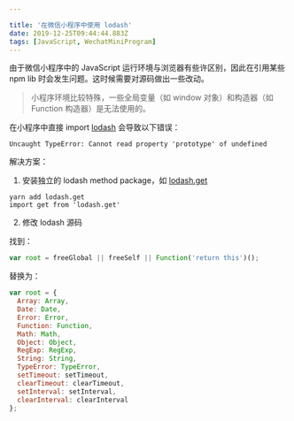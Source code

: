```yaml
---

title: '在微信小程序中使用 lodash'
date: 2019-12-25T09:44:44.883Z
tags: [JavaScript, WechatMiniProgram]
---
```


由于微信小程序中的 JavaScript 运行环境与浏览器有些许区别，因此在引用某些 npm lib 时会发生问题。这时候需要对源码做出一些改动。

> 小程序环境比较特殊，一些全局变量（如 window 对象）和构造器（如 Function 构造器）是无法使用的。

在小程序中直接 import [lodash](https://lodash.com/) 会导致以下错误：

```
Uncaught TypeError: Cannot read property 'prototype' of undefined
```

<!-- more -->

解决方案：

1. 安装独立的 lodash method package，如 [lodash.get](https://www.npmjs.com/package/lodash.get)

```
yarn add lodash.get
import get from 'lodash.get'
```

2. 修改 lodash 源码

找到：

```javascript
var root = freeGlobal || freeSelf || Function('return this')();
```

替换为：

```javascript
var root = {
  Array: Array,
  Date: Date,
  Error: Error,
  Function: Function,
  Math: Math,
  Object: Object,
  RegExp: RegExp,
  String: String,
  TypeError: TypeError,
  setTimeout: setTimeout,
  clearTimeout: clearTimeout,
  setInterval: setInterval,
  clearInterval: clearInterval
};
```
